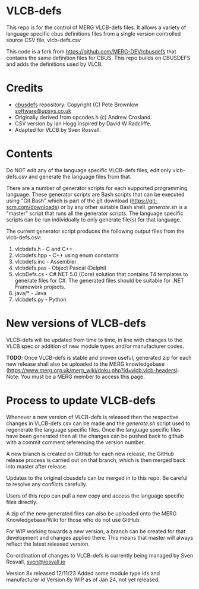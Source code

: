 # VLCB-defs
This repo is for the control of MERG VLCB-defs files. It allows a variety of language specific cbus definitions files from a 
single version controlled source CSV file, vlcb-defs.csv

This code is a fork from https://github.com/MERG-DEV/cbusdefs that contains the same
definition files for CBUS. 
This repo builds on CBUSDEFS and adds the definitions used by VLCB.

# Credits
* [cbusdefs](https://github.com/MERG-DEV/cbusdefs) repository: Copyright (C) Pete Brownlow software@upsys.co.uk
* Originally derived from opcodes.h (c) Andrew Crosland.
* CSV version by Ian Hogg inspired by David W Radcliffe.
* Adapted for VLCB by Sven Rosvall.

# Contents

Do NOT edit any of the language specific VLCB-defs files, edit only vlcb-defs.csv and generate the language files from that.

There are a number of generator scripts for each supported programming language.
These generator scripts are Bash scripts that can be executed using "Git Bash" which is part of the git download (https://git-scm.com/downloads) or by 
any other suitable Bash shell.
_generate.sh_ is a "master" script that runs all the generator scripts.
The language specific scripts can be run individually to only generate file(s) for that language.

The current generator script produces the following output files from the vlcb-defs.csv:
1.	vlcbdefs.h   - C and C++
1.	vlcbdefs.hpp - C++ using enum constants
2.	vlcbdefs.inc - Assembler
3.	vlcbdefs.pas - Object Pascal (Delphi)
4.  vlcbDefs.cs	 - C#.NET 5.0 (Core) solution that contains T4 templates to generate files for C#.
					The generated files should be suitable for .NET Framework projects.
5.	java/\*      - Java
6.  vlcbdefs.py  - Python

# New versions of VLCB-defs
VLCB-defs will be updated from time to time, in line with changes to the VLCB spec or addition of new module types and/or manufacturer codes.

**TODO**: Once VLCB-defs is stable and proven useful, generated zip for each new release shall also be uploaded to the MERG knowledgebase
(https://www.merg.org.uk/merg_wiki/doku.php?id=vlcb:vlcb-headers). Note: You must be a MERG member to access this page.

# Process to update VLCB-defs
Whenever a new version of VLCB-defs is released then the respective changes in VLCB-defs.csv can be made and the _generate.sh_ script used to 
regenerate the language specific files. Once the language specific files have been generated then all the changes can be pushed back to github 
with a commit comment referencing the version number.

A new branch is created on GitHub for each new release, the GitHub release process is carried out on that branch, which is then merged back into master after
release.

Updates to the original cbusdefs can be merged in to this repo.
Be careful to resolve any conflicts carefully.

Users of this repo can pull a new copy and access the language specific files directly.

A zip of the new generated files can also be uploaded onto the MERG Knowledgebase/Wiki for those who do not use GitHub.

For WIP working towards a new version, a branch can be created for that development and changes applied there.  This means that master will always reflect the latest released version.

Co-ordination of changes to VLCB-defs is currently being managed by Sven Rosvall, sven@rosvall.ie

Version 8x released 12/11/23  Added some module type ids and manufacturer id
Version 8y WIP as of Jan 24, not yet released.

